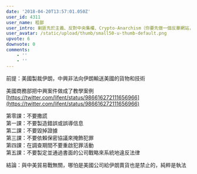 ```yaml
---
date: '2018-04-20T13:57:01.050Z'
user_id: 4311
user_name: 粗鄙
user_intro: 剿匪先於主義、反對中央集權、Crypto-Anarchism（你要先做一個反華網站，然後再把它賣給共產黨）
user_avatar: /static/upload/thumb/small50-u-thumb-default.png
upvote: 6
downvote: 0
comments:
    - ''
    - ''
---
```


前提：美國製裁伊朗，中興非法向伊朗輸送美國的貨物和技術

美國商務部把中興案件做成了教學案例  
[https://twitter.com/lifent/status/986616272111656966](https://twitter.com/lifent/status/986616272111656966)  

第零課：不要撒謊  
第一課：不要製造錯誤或誤導信息  
第二課：不要毀掉證據  
第三課：不要依賴保密協議來掩飾犯罪  
第四課：在調查期間不要重啟犯罪活動  
第五課：不要製定並通過書面的公司戰略來系統地違反法律

結論：與中美貿易戰無關，哪怕是美國公司給伊朗賣貨也是禁止的，純粹是執法
